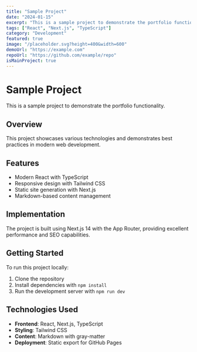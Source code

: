 ```yaml
---
title: "Sample Project"
date: "2024-01-15"
excerpt: "This is a sample project to demonstrate the portfolio functionality."
tags: ["React", "Next.js", "TypeScript"]
category: "Development"
featured: true
image: "/placeholder.svg?height=400&width=600"
demoUrl: "https://example.com"
repoUrl: "https://github.com/example/repo"
isMainProject: true
---
```


# Sample Project

This is a sample project to demonstrate the portfolio functionality.

## Overview

This project showcases various technologies and demonstrates best practices in modern web development.

## Features

- Modern React with TypeScript
- Responsive design with Tailwind CSS
- Static site generation with Next.js
- Markdown-based content management

## Implementation

The project is built using Next.js 14 with the App Router, providing excellent performance and SEO capabilities.

## Getting Started

To run this project locally:

1. Clone the repository
2. Install dependencies with `npm install`
3. Run the development server with `npm run dev`

## Technologies Used

- **Frontend**: React, Next.js, TypeScript
- **Styling**: Tailwind CSS
- **Content**: Markdown with gray-matter
- **Deployment**: Static export for GitHub Pages
